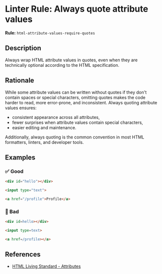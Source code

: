 # Linter Rule: Always quote attribute values

**Rule:** `html-attribute-values-require-quotes`

## Description

Always wrap HTML attribute values in quotes, even when they are technically optional according to the HTML specification.

## Rationale

While some attribute values can be written without quotes if they don't contain spaces or special characters, omitting quotes makes the code harder to read, more error-prone, and inconsistent. Always quoting attribute values ensures:

- consistent appearance across all attributes,
- fewer surprises when attribute values contain special characters,
- easier editing and maintenance.

Additionally, always quoting is the common convention in most HTML formatters, linters, and developer tools.

## Examples

### ✅ Good

```html
<div id="hello"></div>

<input type="text">

<a href="/profile">Profile</a>
```

### 🚫 Bad

```html
<div id=hello></div>

<input type=text>

<a href=/profile></a>
```

## References

* [HTML Living Standard - Attributes](https://html.spec.whatwg.org/multipage/syntax.html#attributes-2)
